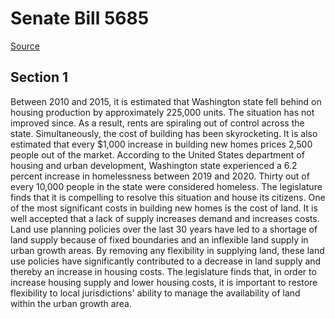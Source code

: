 # Senate Bill 5685

[Source](http://lawfilesext.leg.wa.gov/biennium/2021-22/Pdf/Bills/Senate%20Bills/5685.pdf)
## Section 1
Between 2010 and 2015, it is estimated that Washington state fell behind on housing production by approximately 225,000 units. The situation has not improved since. As a result, rents are spiraling out of control across the state. Simultaneously, the cost of building has been skyrocketing. It is also estimated that every $1,000 increase in building new homes prices 2,500 people out of the market. According to the United States department of housing and urban development, Washington state experienced a 6.2 percent increase in homelessness between 2019 and 2020. Thirty out of every 10,000 people in the state were considered homeless. The legislature finds that it is compelling to resolve this situation and house its citizens. One of the most significant costs in building new homes is the cost of land. It is well accepted that a lack of supply increases demand and increases costs. Land use planning policies over the last 30 years have led to a shortage of land supply because of fixed boundaries and an inflexible land supply in urban growth areas. By removing any flexibility in supplying land, these land use policies have significantly contributed to a decrease in land supply and thereby an increase in housing costs. The legislature finds that, in order to increase housing supply and lower housing costs, it is important to restore flexibility to local jurisdictions' ability to manage the availability of land within the urban growth area.

